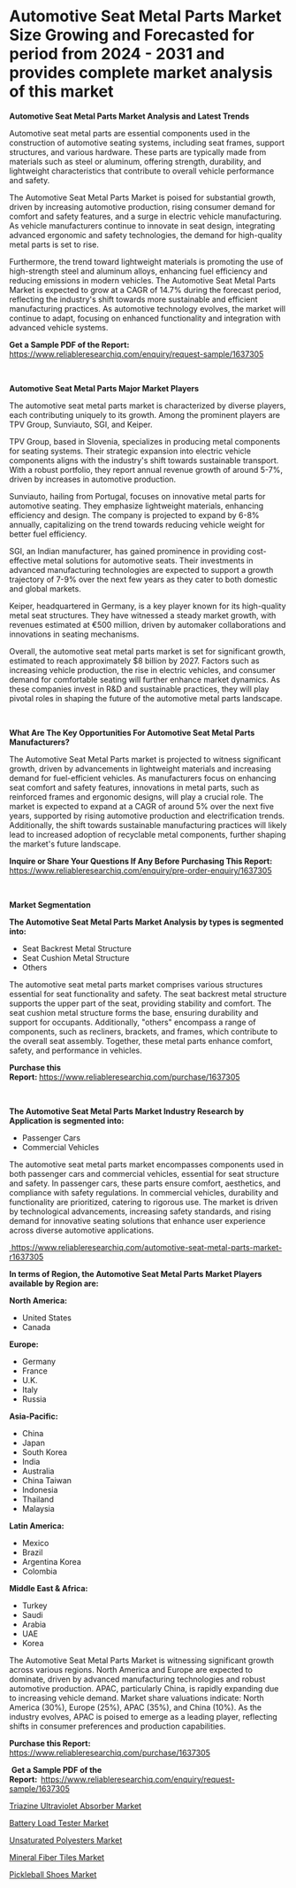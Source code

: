 <p><h1>Automotive Seat Metal Parts Market Size Growing and Forecasted for period from 2024 - 2031 and provides complete market analysis of this market</h1></p><p><strong>Automotive Seat Metal Parts Market Analysis and Latest Trends</strong></p>
<p><p>Automotive seat metal parts are essential components used in the construction of automotive seating systems, including seat frames, support structures, and various hardware. These parts are typically made from materials such as steel or aluminum, offering strength, durability, and lightweight characteristics that contribute to overall vehicle performance and safety. </p><p>The Automotive Seat Metal Parts Market is poised for substantial growth, driven by increasing automotive production, rising consumer demand for comfort and safety features, and a surge in electric vehicle manufacturing. As vehicle manufacturers continue to innovate in seat design, integrating advanced ergonomic and safety technologies, the demand for high-quality metal parts is set to rise. </p><p>Furthermore, the trend toward lightweight materials is promoting the use of high-strength steel and aluminum alloys, enhancing fuel efficiency and reducing emissions in modern vehicles. The Automotive Seat Metal Parts Market is expected to grow at a CAGR of 14.7% during the forecast period, reflecting the industry's shift towards more sustainable and efficient manufacturing practices. As automotive technology evolves, the market will continue to adapt, focusing on enhanced functionality and integration with advanced vehicle systems.</p></p>
<p><strong>Get a Sample PDF of the Report:&nbsp;</strong> <a href="https://www.reliableresearchiq.com/enquiry/request-sample/1637305">https://www.reliableresearchiq.com/enquiry/request-sample/1637305</a></p>
<p>&nbsp;</p>
<p><strong>Automotive Seat Metal Parts Major Market Players</strong></p>
<p><p>The automotive seat metal parts market is characterized by diverse players, each contributing uniquely to its growth. Among the prominent players are TPV Group, Sunviauto, SGI, and Keiper.</p><p>TPV Group, based in Slovenia, specializes in producing metal components for seating systems. Their strategic expansion into electric vehicle components aligns with the industry's shift towards sustainable transport. With a robust portfolio, they report annual revenue growth of around 5-7%, driven by increases in automotive production.</p><p>Sunviauto, hailing from Portugal, focuses on innovative metal parts for automotive seating. They emphasize lightweight materials, enhancing efficiency and design. The company is projected to expand by 6-8% annually, capitalizing on the trend towards reducing vehicle weight for better fuel efficiency.</p><p>SGI, an Indian manufacturer, has gained prominence in providing cost-effective metal solutions for automotive seats. Their investments in advanced manufacturing technologies are expected to support a growth trajectory of 7-9% over the next few years as they cater to both domestic and global markets.</p><p>Keiper, headquartered in Germany, is a key player known for its high-quality metal seat structures. They have witnessed a steady market growth, with revenues estimated at €500 million, driven by automaker collaborations and innovations in seating mechanisms.</p><p>Overall, the automotive seat metal parts market is set for significant growth, estimated to reach approximately $8 billion by 2027. Factors such as increasing vehicle production, the rise in electric vehicles, and consumer demand for comfortable seating will further enhance market dynamics. As these companies invest in R&D and sustainable practices, they will play pivotal roles in shaping the future of the automotive metal parts landscape.</p></p>
<p>&nbsp;</p>
<p><strong>What Are The Key Opportunities For Automotive Seat Metal Parts Manufacturers?</strong></p>
<p><p>The Automotive Seat Metal Parts market is projected to witness significant growth, driven by advancements in lightweight materials and increasing demand for fuel-efficient vehicles. As manufacturers focus on enhancing seat comfort and safety features, innovations in metal parts, such as reinforced frames and ergonomic designs, will play a crucial role. The market is expected to expand at a CAGR of around 5% over the next five years, supported by rising automotive production and electrification trends. Additionally, the shift towards sustainable manufacturing practices will likely lead to increased adoption of recyclable metal components, further shaping the market's future landscape.</p></p>
<p><strong>Inquire or Share Your Questions If Any Before Purchasing This Report:</strong> <a href="https://www.reliableresearchiq.com/enquiry/pre-order-enquiry/1637305">https://www.reliableresearchiq.com/enquiry/pre-order-enquiry/1637305</a></p>
<p>&nbsp;</p>
<p><strong>Market Segmentation</strong></p>
<p><strong>The Automotive Seat Metal Parts Market Analysis by types is segmented into:</strong></p>
<p><ul><li>Seat Backrest Metal Structure</li><li>Seat Cushion Metal Structure</li><li>Others</li></ul></p>
<p><p>The automotive seat metal parts market comprises various structures essential for seat functionality and safety. The seat backrest metal structure supports the upper part of the seat, providing stability and comfort. The seat cushion metal structure forms the base, ensuring durability and support for occupants. Additionally, "others" encompass a range of components, such as recliners, brackets, and frames, which contribute to the overall seat assembly. Together, these metal parts enhance comfort, safety, and performance in vehicles.</p></p>
<p><strong>Purchase this Report:&nbsp;</strong><a href="https://www.reliableresearchiq.com/purchase/1637305">https://www.reliableresearchiq.com/purchase/1637305</a></p>
<p>&nbsp;</p>
<p><strong>The Automotive Seat Metal Parts Market Industry Research by Application is segmented into:</strong></p>
<p><ul><li>Passenger Cars</li><li>Commercial Vehicles</li></ul></p>
<p><p>The automotive seat metal parts market encompasses components used in both passenger cars and commercial vehicles, essential for seat structure and safety. In passenger cars, these parts ensure comfort, aesthetics, and compliance with safety regulations. In commercial vehicles, durability and functionality are prioritized, catering to rigorous use. The market is driven by technological advancements, increasing safety standards, and rising demand for innovative seating solutions that enhance user experience across diverse automotive applications.</p></p>
<p><a href="https://www.reliableresearchiq.com/automotive-seat-metal-parts-market-r1637305">&nbsp;https://www.reliableresearchiq.com/automotive-seat-metal-parts-market-r1637305</a></p>
<p><strong>In terms of Region, the Automotive Seat Metal Parts Market Players available by Region are:</strong></p>
<p>
    <p> <strong> North America: </strong>
        <ul>
            <li>United States</li>
            <li>Canada</li>
        </ul>
        </p> 
    <p> <strong> Europe: </strong>
        <ul>
            <li>Germany</li>
            <li>France</li>
            <li>U.K.</li>
            <li>Italy</li>
            <li>Russia</li>
        </ul>
        </p> 
    <p> <strong> Asia-Pacific: </strong>
        <ul>
            <li>China</li>
            <li>Japan</li>
            <li>South Korea</li>
            <li>India</li>
            <li>Australia</li>
            <li>China Taiwan</li>
            <li>Indonesia</li>
            <li>Thailand</li>
            <li>Malaysia</li>
        </ul>
        </p> 
    <p> <strong> Latin America: </strong>
        <ul>
            <li>Mexico</li>
            <li>Brazil</li>
            <li>Argentina Korea</li>
            <li>Colombia</li>
        </ul>
        </p> 
    <p> <strong> Middle East & Africa: </strong>
        <ul>
            <li>Turkey</li>
            <li>Saudi</li>
            <li>Arabia</li>
            <li>UAE</li>
            <li>Korea</li>
        </ul>
    </p>
    </p>
<p><p>The Automotive Seat Metal Parts Market is witnessing significant growth across various regions. North America and Europe are expected to dominate, driven by advanced manufacturing technologies and robust automotive production. APAC, particularly China, is rapidly expanding due to increasing vehicle demand. Market share valuations indicate: North America (30%), Europe (25%), APAC (35%), and China (10%). As the industry evolves, APAC is poised to emerge as a leading player, reflecting shifts in consumer preferences and production capabilities.</p></p>
<p><strong>Purchase this Report: </strong><a href="https://www.reliableresearchiq.com/purchase/1637305">https://www.reliableresearchiq.com/purchase/1637305</a></p>
<p>&nbsp;<strong>Get a Sample PDF of the Report:&nbsp;&nbsp;</strong><a href="https://www.reliableresearchiq.com/enquiry/request-sample/1637305">https://www.reliableresearchiq.com/enquiry/request-sample/1637305</a></p>
<p><strong></strong></p>
<p><p><a href="https://medium.com/@gla8aaroyals/triazine-ultraviolet-absorber-market-industry-landscape-growth-trajectories-and-global-markets-be50f6e8eca0">Triazine Ultraviolet Absorber Market</a></p><p><a href="https://www.linkedin.com/pulse/insights-battery-load-tester-industry-market-financial-status-txy0e?trackingId=HuTvjYMhQ72rW8PdFdqXcQ%3D%3D">Battery Load Tester Market</a></p><p><a href="https://medium.com/@gla8aaroyals/navigating-the-global-unsaturated-polyesters-market-from-trends-to-strategy-for-period-from-2024-to-25f00d4cf0c7">Unsaturated Polyesters Market</a></p><p><a href="https://www.linkedin.com/pulse/mineral-fiber-tiles-market-size-share-trends-analysis-report-fgtie?trackingId=HStcc0UoTRCvLhRUpS6JCA%3D%3D">Mineral Fiber Tiles Market</a></p><p><a href="https://issuu.com/reportprime-2/docs/pickleball-shoes-market-size-2030.p_8c9ef5a2a2cf6c">Pickleball Shoes Market</a></p></p>